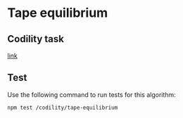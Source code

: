 # Tape equilibrium

## Codility task
[link](https://app.codility.com/programmers/lessons/3-time_complexity/tape_equilibrium/)

## Test

Use the following command to run tests for this algorithm:

```
npm test /codility/tape-equilibrium
```